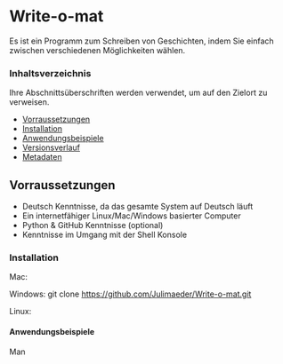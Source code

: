 # Write-o-mat
Es ist ein Programm zum Schreiben von Geschichten, indem Sie einfach zwischen verschiedenen Möglichkeiten wählen.



### Inhaltsverzeichnis
Ihre Abschnittsüberschriften werden verwendet, um auf den Zielort zu verweisen.
- [Vorraussetzungen](#Vorraussetzungen)
- [Installation](#Installation)
- [Anwendungsbeispiele](#Anwendungsbeispiele)
- [Versionsverlauf](#Versionsverlauf)
- [Metadaten](#Metadaten)


## Vorraussetzungen
- Deutsch Kenntnisse, da das gesamte System auf Deutsch läuft
- Ein internetfähiger Linux/Mac/Windows basierter Computer
- Python & GitHub Kenntnisse (optional)
- Kenntnisse im Umgang mit der Shell Konsole


### Installation

Mac:



Windows:
git clone https://github.com/Julimaeder/Write-o-mat.git



Linux:



#### Anwendungsbeispiele

Man 







                                                                        

                                                                        
                                                                        
   
   
